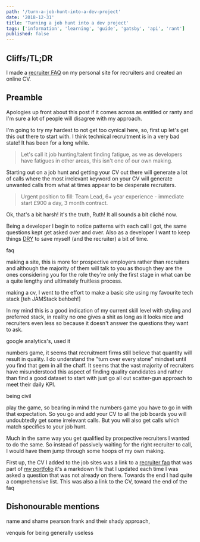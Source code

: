 ```yaml
---
path: '/turn-a-job-hunt-into-a-dev-project'
date: '2018-12-31'
title: 'Turning a job hunt into a dev project'
tags: ['information', 'learning', 'guide', 'gatsby', 'api', 'rant']
published: false
---
```


## Cliffs/TL;DR

I made a [recruiter FAQ] on my personal site for recruiters and
created an online CV.

## Preamble

Apologies up front about this post if it comes across as entitled or
ranty and I'm sure a lot of people will disagree with my approach.

I'm going to try my hardest to not get too cynical here, so, first up
let's get this out there to start with. I think technical recruitment
is in a very bad state! It has been for a long while.

> Let's call it job hunting/talent finding fatigue, as we as
> developers have fatigues in other areas, this isn't one of our own
> making.

Starting out on a job hunt and getting your CV out there will generate
a lot of calls where the most irrelevant keyword on your CV will
generate unwanted calls from what at times appear to be desperate
recruiters.

> Urgent position to fill: Team Lead, 6+ year experience - immediate
> start £900 a day, 3 month contract.

Ok, that's a bit harsh! it's the truth, Ruth! It all sounds a bit
cliché now.

Being a developer I begin to notice patterns with each call I got, the
same questions kept get asked over and over. Also as a developer I
want to keep things [DRY] to save myself (and the recruiter) a bit of
time.

faq

making a site, this is more for prospective employers rather than
recruiters and although the majority of them will talk to you as
though they are the ones considering you for the role they're only the
first stage in what can be a quite lengthy and ultimately fruitless
process.

making a cv, I went to the effort to make a basic site using my
favourite tech stack [teh JAMStack behbeh!]

In my mind this is a good indication of my current skill level with
styling and preferred stack, in reality no one gives a shit as long as
it looks nice and recruiters even less so because it doesn't answer
the questions they want to ask.

google analytics's, used it

numbers game, it seems that recruitment firms still believe that
quantity will result in quality. I do understand the "turn over every
stone" mindset until you find that gem in all the chaff. It seems that
the vast majority of recruiters have misunderstood this aspect of
finding quality candidates and rather than find a good dataset to
start with just go all out scatter-gun approach to meet their daily
KPI.

being civil

play the game, so bearing in mind the numbers game you have to go in
with that expectation. So you go and add your CV to all the job boards
you will undoubtedly get some irrelevant calls. But you will also get
calls which match specifics to your job hunt.

Much in the same way you get qualified by prospective recruiters I
wanted to do the same. So instead of passively waiting for the right
recruiter to call, I would have them jump through some hoops of my own
making.

First up, the CV I added to the job sites was a link to a [recruiter
faq] that was part of [my portfolio] it's a markdown file that I
updated each time I was asked a question that was not already on
there. Towards the end I had quite a comprehensive list. This was also
a link to the CV, toward the end of the faq

## Dishonourable mentions

name and shame pearson frank and their shady approach,

venquis for being generally useless

<!-- Links -->

[json resume schema]: https://jsonresume.org/schema/
[bot]:
  https://dev.to/whokilledkevin/how-i-created-a-bot-that-talked-to-recruiters-for-me-54n5
[poll]:
  https://dev.to/whokilledkevin/8-things-i-hate-in-recruitment-letters-8ke
[dry]: https://en.wikipedia.org/wiki/Don%27t_repeat_yourself
[my portfolio]: https://scottspence.me
[recruiter faq]: https://scottspence.me/faq

